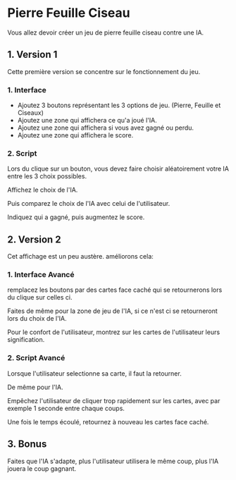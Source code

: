 # Pierre Feuille Ciseau #

Vous allez devoir créer un jeu de pierre feuille ciseau contre une IA.

## 1. Version 1 ##

Cette première version se concentre sur le fonctionnement du jeu.

### 1. Interface ###

- Ajoutez 3 boutons représentant les 3 options de jeu. (Pierre, Feuille et Ciseaux)
- Ajoutez une zone qui affichera ce qu'a joué l'IA.
- Ajoutez une zone qui affichera si vous avez gagné ou perdu.
- Ajoutez une zone qui affichera le score.

### 2. Script ###

Lors du clique sur un bouton, vous devez faire choisir aléatoirement votre IA entre les 3 choix possibles.

Affichez le choix de l'IA.

Puis comparez le choix de l'IA avec celui de l'utilisateur.

Indiquez qui a gagné, puis augmentez le score.

## 2. Version 2 ##

Cet affichage est un peu austère. améliorons cela:

### 1. Interface Avancé ###

remplacez les boutons par des cartes face caché qui se retournerons lors du clique sur celles ci.

Faites de même pour la zone de jeu de l'IA, si ce n'est ci se retourneront lors du choix de l'IA.

Pour le confort de l'utilisateur, montrez sur les cartes de l'utilisateur leurs signification.

### 2. Script Avancé ###

Lorsque l'utilisateur selectionne sa carte, il faut la retourner.

De même pour l'IA.

Empêchez l'utilisateur de cliquer trop rapidement sur les cartes, avec par exemple 1 seconde entre chaque coups.

Une fois le temps écoulé, retournez à nouveau les cartes face caché.

## 3. Bonus ##

Faites que l'IA s'adapte, plus l'utilisateur utilisera le même coup, plus l'IA jouera le coup gagnant.
